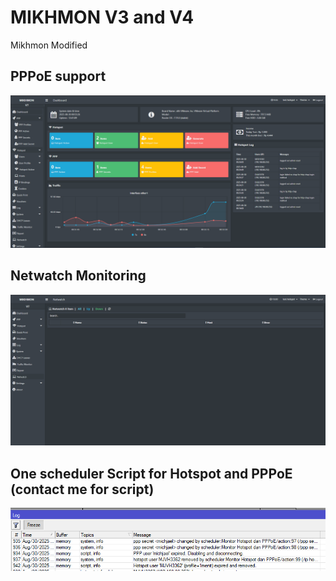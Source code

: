# MIKHMON V3 and V4

Mikhmon Modified

## PPPoE support
![image description](https://raw.githubusercontent.com/qingzen/file-hrash/refs/heads/main/Screenshot%202025-08-30%20005529.png)

## Netwatch Monitoring
![image description](https://raw.githubusercontent.com/qingzen/file-hrash/refs/heads/main/Screenshot%202025-08-30%20011210.png)

## One scheduler Script for Hotspot and PPPoE (contact me for script)
![image description](https://raw.githubusercontent.com/qingzen/file-hrash/refs/heads/main/Screenshot%202025-08-30%20011812.png)
